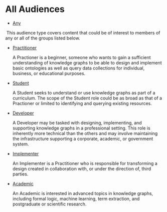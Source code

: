 # All Audiences
* [Any](./audiences/Any.md)

​		This audience type covers content that could be of interest to members of any or all of the groups listed below.

* [Practitioner](../audiences/Practitioner.md)

  A Practioner is a beginner, someone who wants to gain a sufficient understanding of knowledge graphs to be able to design and implement basic ontologies as well as query data collections for individual, business, or educational purposes.

* [Student](../audiences/Student.md)

  A Student seeks to understand or use knowledge graphs as part of a curriculum. The scope of the Student role could be as broad as that of a Practioner or limited to identifying and querying existing resources.

* [Developer](../audiences/Developer.md)

  A Developer may be tasked with designing, implementing, and supporting knowledge graphs in a professional setting. This role is inherently more technical than the others and may involve maintaining the infrastructure supporting a corporate, academic, or government system.

* [Implementer](../audiences/Implementer.md)

  An Implementer is a Practitioner who is responsible for transforming a design created in collaboration with, or under the direction of, third parties.

* [Academic](../audiences/Academic.md)

  An Academic is interested in advanced topics in knowledge graphs, including formal logic, machine learning, term extraction, and postgraduate or scientific research.
